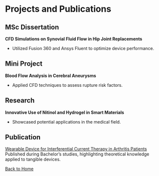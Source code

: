 # Projects and Publications

## MSc Dissertation
**CFD Simulations on Synovial Fluid Flow in Hip Joint Replacements**
- Utilized Fusion 360 and Ansys Fluent to optimize device performance.

## Mini Project
**Blood Flow Analysis in Cerebral Aneurysms**
- Applied CFD techniques to assess rupture risk factors.

## Research
**Innovative Use of Nitinol and Hydrogel in Smart Materials**
- Showcased potential applications in the medical field.

## Publication
[Wearable Device for Interferential Current Therapy in Arthritis Patients](https://www.ijert.org/Wearable-Device-for-Interferential-Current-Therapy-in-Patient-with-Arthritis)  
Published during Bachelor’s studies, highlighting theoretical knowledge applied to tangible devices.

[Back to Home](index.md)

